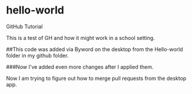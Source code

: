 # hello-world
GitHub Tutorial

This is a test of GH and how it might work in a school setting.

##This code was added via Byword on the desktop from the Hello-world folder in my github folder.

###Now I've added even more changes after I applied them.

Now I am trying to figure out how to merge pull requests from the desktop app.